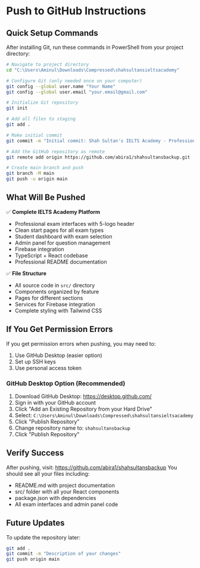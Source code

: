 # Push to GitHub Instructions

## Quick Setup Commands

After installing Git, run these commands in PowerShell from your project directory:

```bash
# Navigate to project directory
cd "C:\Users\Aminul\Downloads\Compressed\shahsultansieltsacademy"

# Configure Git (only needed once on your computer)
git config --global user.name "Your Name"
git config --global user.email "your.email@gmail.com"

# Initialize Git repository
git init

# Add all files to staging
git add .

# Make initial commit
git commit -m "Initial commit: Shah Sultan's IELTS Academy - Professional exam platform with complete features"

# Add the GitHub repository as remote
git remote add origin https://github.com/abira1/shahsultansbackup.git

# Create main branch and push
git branch -M main
git push -u origin main
```

## What Will Be Pushed

✅ **Complete IELTS Academy Platform**
- Professional exam interfaces with 5-logo header
- Clean start pages for all exam types
- Student dashboard with exam selection
- Admin panel for question management
- Firebase integration
- TypeScript + React codebase
- Professional README documentation

✅ **File Structure**
- All source code in `src/` directory
- Components organized by feature
- Pages for different sections
- Services for Firebase integration
- Complete styling with Tailwind CSS

## If You Get Permission Errors

If you get permission errors when pushing, you may need to:
1. Use GitHub Desktop (easier option)
2. Set up SSH keys
3. Use personal access token

### GitHub Desktop Option (Recommended)
1. Download GitHub Desktop: https://desktop.github.com/
2. Sign in with your GitHub account
3. Click "Add an Existing Repository from your Hard Drive"
4. Select: `C:\Users\Aminul\Downloads\Compressed\shahsultansieltsacademy`
5. Click "Publish Repository"
6. Change repository name to: `shahsultansbackup`
7. Click "Publish Repository"

## Verify Success

After pushing, visit: https://github.com/abira1/shahsultansbackup
You should see all your files including:
- README.md with project documentation
- src/ folder with all your React components
- package.json with dependencies
- All exam interfaces and admin panel code

## Future Updates

To update the repository later:
```bash
git add .
git commit -m "Description of your changes"
git push origin main
```